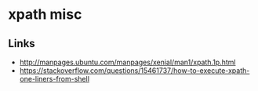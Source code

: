 # xpath misc

## Links
- http://manpages.ubuntu.com/manpages/xenial/man1/xpath.1p.html
- https://stackoverflow.com/questions/15461737/how-to-execute-xpath-one-liners-from-shell

